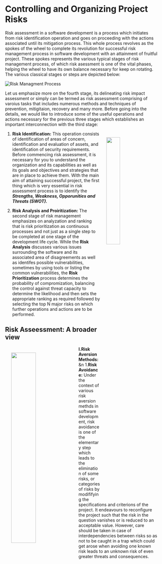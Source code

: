 # Controlling and Organizing Project Risks
Risk assessment in a software development is a process which initiates from risk identification operation and goes on proceeding with the actions associated until its mitigation process. 
This whole process revolves as the spokes of the wheel to complete its revolution for successful risk management process in software development with an attainment of fruitful project.
These spokes represents the various typical stages of risk management process, of which risk asessment is one of the vital phases, helping the wheel to have its own balance necessary for keep on rotating. The various classical stages or steps are depicted below:

![Risk Managment Process](https://i.ibb.co/LzX2yDH/stages.png)

Let us emphasize more on the fourth stage, its delineating risk impact assessment or simply can be termed as risk assessment comprising of varoius tasks that includes numerous methods and techniques of prevention, mitigitaion, recovery and many more.
Before going into the details, we would like to introduce some of the useful operations and actions necessary for the previous three stages which establishes an important interconnection with the third stage:

<img src="https://i.ibb.co/bLJVX8v/swot.png" width="30%" align="right" hspace="20" vspace="20">

1. **Risk Identification:**
This operation consists of identification of areas of concern, identification and evaluation of assets, and identification of security requirements.
Before commencing risk assessment, it is necessary for you to understand the organization and its capabilities as well as its goals and objectives and strategies that are in place to achieve them. 
With the main aim of attaining successful project, the first thing which is very essential in risk assessment process is to identify the ***Strengths, Weakness, Opporunities and Threats (SWOT).***


2. **Risk Analysis and Proiritization:**
The second stage of risk management emphasizes on analyzation and ranking that is risk prioritization as continuous processes and not just as a single step to be completed at one stage of the development life cycle.
While the **Risk Analysis** discusses various issues surrounding the software and its associated area of disagreements as well as identifes possible vulnerabilities, sometimes by using tools or listing the common vulnerabilities,
the **Risk Prioritization** process determines the probability of compromization, balancing the control against threat capacity to determine the likelihood 
and then sets the appropriate ranking as required followed by selecting the top N major risks on which further operations and actions are to be performed. 

## Risk Asseessment: A broader view
<img src="https://i.ibb.co/Kr0bbzZ/r-assessing.png" width="40%" align="left" hspace="20" vspace="20">

**I.Risk Aversion Methods:**  &n
1.**Risk Avoidance:** Under the context of various risk aversion methds in software development, risk avoidance is one of the elementary step
which leads to the elimination of some risks, or categories of risks by modififying the specifications and criterions of the project.
It endeavours to reconfigure the project such that the risk in the question vanishes or is reduced to an acceptable value. However, care should be taken in case of interdependencies between risks so as not to be caught in a trap which could get arose
when avoiding one known risk leads to an unknown risk of even greater threats and consequences.






 
